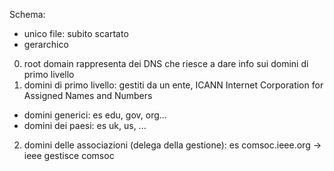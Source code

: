 Schema: 
- unico file: subito scartato
- gerarchico
0. root domain rappresenta dei DNS che riesce a dare info sui domini di primo livello 
1. domini di primo livello: gestiti da un ente, ICANN Internet Corporation for Assigned Names and Numbers 
- domini generici: es edu, gov, org...
- domini dei paesi: es uk, us, ...

2. domini delle associazioni (delega della gestione): es comsoc.ieee.org -> ieee gestisce comsoc